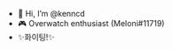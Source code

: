 - 👋 Hi, I’m @kenncd 
- 🎮 Overwatch enthusiast (Meloni#11719)
- ✨화이팅!✨
<!---
kenncd/kenncd is a ✨ special ✨ repository because its `README.md` (this file) appears on your GitHub profile.
You can click the Preview link to take a look at your changes.
--->
